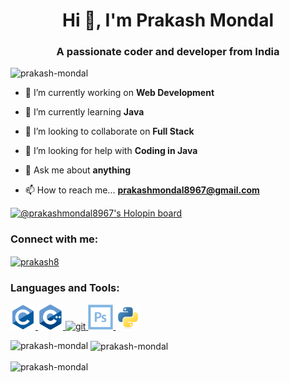 <h1 align="center">Hi 👋, I'm Prakash Mondal</h1>
<h3 align="center">A passionate coder and developer from India</h3>

<p align="left"> <img src="https://komarev.com/ghpvc/?username=prakash-mondal&label=Profile%20views&color=0e75b6&style=flat" alt="prakash-mondal" /> </p>

- 🔭 I’m currently working on **Web Development**

- 🌱 I’m currently learning **Java**

- 👯 I’m looking to collaborate on **Full Stack**

- 🤝 I’m looking for help with **Coding in Java**

- 💬 Ask me about **anything**

- 📫 How to reach me... **prakashmondal8967@gmail.com**

[![@prakashmondal8967's Holopin board](https://holopin.me/prakashmondal8967)](https://holopin.io/@prakashmondal8967)

<h3 align="left">Connect with me:</h3>
<p align="left">
<!-- <a href="[https://www.codechef.com/users/prakash8](https://www.linkedin.com/in/prakash-mondal-675601244/)" target="blank"><img align="center" src="[https://cdn.jsdelivr.net/npm/simple-icons@3.1.0/icons/codechef.svg](https://pixabay.com/vectors/linked-in-logo-company-editorial-2668700/)" alt="prakash8" height="30" width="40" /></a> -->
<a href="https://www.codechef.com/users/prakash8" target="blank"><img align="center" src="https://cdn.jsdelivr.net/npm/simple-icons@3.1.0/icons/codechef.svg" alt="prakash8" height="30" width="40" /></a>
</p>

<h3 align="left">Languages and Tools:</h3>
<p align="left"> <a href="https://www.cprogramming.com/" target="_blank"> <img src="https://raw.githubusercontent.com/devicons/devicon/master/icons/c/c-original.svg" alt="c" width="40" height="40"/> </a> <a href="https://www.w3schools.com/cpp/" target="_blank"> <img src="https://raw.githubusercontent.com/devicons/devicon/master/icons/cplusplus/cplusplus-original.svg" alt="cplusplus" width="40" height="40"/> </a> <a href="https://git-scm.com/" target="_blank"> <img src="https://www.vectorlogo.zone/logos/git-scm/git-scm-icon.svg" alt="git" width="40" height="40"/> </a> <a href="https://www.photoshop.com/en" target="_blank"> <img src="https://raw.githubusercontent.com/devicons/devicon/master/icons/photoshop/photoshop-line.svg" alt="photoshop" width="40" height="40"/> </a> <a href="https://www.python.org" target="_blank"> <img src="https://raw.githubusercontent.com/devicons/devicon/master/icons/python/python-original.svg" alt="python" width="40" height="40"/> </a> </p>

<p><img align="left" src="https://github-readme-stats.vercel.app/api/top-langs?username=prakash-mondal&show_icons=true&locale=en&layout=compact" alt="prakash-mondal" /></p>

<p>&nbsp;<img align="center" src="https://github-readme-stats.vercel.app/api?username=prakash-mondal&show_icons=true&locale=en" alt="prakash-mondal" /></p>

<p><img align="center" src="https://github-readme-streak-stats.herokuapp.com/?user=prakash-mondal&" alt="prakash-mondal" /></p>
